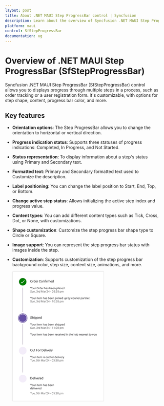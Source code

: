 ```yaml
---
layout: post
title: About .NET MAUI Step ProgressBar control | Syncfusion
description: Learn about the overview of Syncfusion .NET MAUI Step ProgressBar (SfStepProgressBar) control, its basic features, and step progressBar functionalities.
platform: maui
control: SfStepProgressBar
documentation: ug
---
```


# Overview of .NET MAUI Step ProgressBar (SfStepProgressBar)

Syncfusion .NET MAUI Step ProgressBar (SfStepProgressBar) control allows you to displays progress through multiple steps in a process, such as order tracking or a user registration form. It's customizable, with options for step shape, content, progress bar color, and more.

## Key features

* **Orientation options**: The Step ProgressBar allows you to change the orientation to horizontal or vertical direction.

* **Progress indication status**: Supports three statuses of progress indications: Completed, In Progress, and Not Started.

* **Status representation**: To display information about a step's status using Primary and Secondary text.

* **Formatted text**: Primary and Secondary formatted text used to Customize the description.

* **Label positioning**: You can change the label position to Start, End, Top, or Bottom.

* **Change active step status**: Allows initializing the active step index and progress value.

* **Content types**: You can add different content types such as Tick, Cross, Dot, or None, with customizations.

* **Shape customization**: Customize the step progress bar shape type to Circle or Square.

* **Image support**: You can represent the step progress bar status with images inside the step.

* **Customization**: Supports customization of the step progress bar background color, step size, content size, animations, and more.

    ![Overview of .NET MAUI StepProgressBar.](images/maui--stepprogressbar-overview.gif)